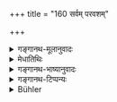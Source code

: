 +++
title = "160 सर्वम् परवशम्"

+++

<details><summary>गङ्गानथ-मूलानुवादः</summary>

All that is dependent on others is painful; all that is dependent on oneself is pleasing; he shall know this to be, in short, the definition of pleasure and pain.—(160)
</details>

<details><summary>मेधातिथिः</summary>

याच्ञां निन्दति । यत् **परवशं** तत् **सर्वं दुःखम्** । तिष्ठतु तावत् परस्य गृहद्वार्य् उपस्थानम् अनुवृत्तिर् अत्र चामुत्र च भ्रमणम् । यत् तु,

- संकल्प एव याच्ञायां हृदयं न प्रसह्यते ।

- नूनं मायाम् असंदिग्धां सृष्टिर् नासौ स्वयंभुवः ॥

**समासेन** संक्षेपेणैतद् **दुःखस्य लक्षणं** या याच्ञा । सुखं चैतद् यास्पृहा ॥ ४.१६० ॥
</details>

<details><summary>गङ्गानथ-भाष्यानुवादः</summary>

This verse deprecates begging.

‘*All that is dependent on others is painful*;’—to say nothing of attending at his gates, following in his wake, and wandering about here and there (all which is involved in the act of begging). It has been said that—‘the very idea of begging, the heart cannot bear,—it is doubtless the greatest illusion; it is not a creation of the self-born Creator.’

‘*In short*’—briefly. Pain is briefly defined as ‘begging,’ and Pleasure as ‘absence of want’—(‘60)
</details>

<details><summary>गङ्गानथ-टिप्पन्यः</summary>

This verse is quoted in *Madanapārijāta* (p. 14);—and in *Aparārka* (p. 224).
</details>

<details><summary>Bühler</summary>

160	Everything that depends on others (gives) pain, everything that depends on oneself (gives) pleasure; know that this is the short definition of pleasure and pain.
</details>
